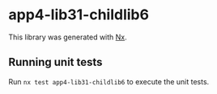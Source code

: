 # app4-lib31-childlib6

This library was generated with [Nx](https://nx.dev).

## Running unit tests

Run `nx test app4-lib31-childlib6` to execute the unit tests.
